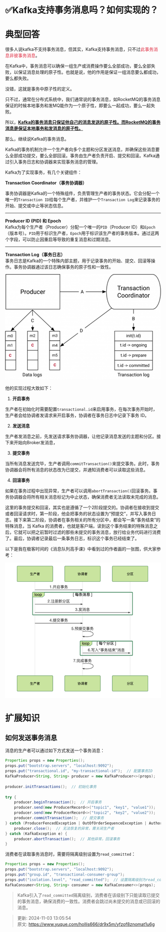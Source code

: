 # ✅Kafka支持事务消息吗？如何实现的？

# 典型回答


很多人说kafka不支持事务消息，但其实，Kafka支持事务消息，只不过<font style="color:#DF2A3F;">此事务消息非彼事务消息</font>。



在Kafka中，事务消息可以确保一组生产或消费操作要么全部成功，要么全部失败，以保证消息处理的原子性。也就是说，他的作用是保证一组消息要么都成功，要么都失败。



没错，这就是事务中原子性的定义。



只不过，通常在分布式系统中，我们通常说的事务消息，如RocketMQ的事务消息保证的时候本地事务和发MQ能作为一个原子性，即要么一起成功，要么一起失败。



所以，**<u>Kafka的事务消息只保证他自己的消息发送的原子性。而RocketMQ的事务消息是保证本地事务和发消息的原子性。</u>**



那么，继续说Kafka的事务消息。



Kafka的事务机制允许一个生产者向多个主题和分区发送消息，并确保这些消息要么全部成功提交，要么全部回滚。事务由生产者负责开启、提交和回滚。Kafka通过引入事务日志和协调器来实现事务消息的管理。  



Kafka为了实现事务，有几个关键组件：



**Transaction Coordinator（事务协调器）**

事务协调器是Kafka的一个特殊组件，负责管理生产者的事务状态。它会分配一个唯一的`Transaction ID`给每个生产者，并维护一个`Transaction Log`来记录事务的开始、提交或中止等状态信息。

****

**Producer ID (PID) 和 Epoch**  
Kafka为每个生产者（Producer）分配一个唯一的`PID`（Producer ID）和`Epoch`（版本号）。`PID`用于标识生产者，`Epoch`用于标识该生产者的事务版本。通过这两个字段，可以防止因重启等导致的重复消息和过期消息。

****

**Transaction Log（事务日志）**  
事务日志是Kafka的一个特殊内部主题，用于记录事务的开始、提交、回滚等操作。事务协调器通过该日志确保事务的原子性和一致性。



![1730609460996-4287e960-6bff-4687-9e3c-0632157bc6a5.png](./img/fkyv7XQU5bnEDidt/1730609460996-4287e960-6bff-4687-9e3c-0632157bc6a5-772104.png)



他的实现过程大致如下：



1. **开启事务**



生产者在初始化时需要配置`transactional.id`来启用事务，在每次事务开始时，生产者会给协调者发请求来开启事务，协调者在事务日志中记录下事务 ID。



2. **发送消息**

生产者发消息之前，先发送请求事务协调器，让他记录消息发送的主题和分区。接下来开始向Broker发消息，



3. **提交事务**

当所有消息发送完毕，生产者调用`commitTransaction()`来提交事务。此时，事务协调器会将所有消息的状态改为已提交，并通知消费者可以读取这些消息。



4. **回滚事务**

如果在事务过程中出现异常，生产者可以调用`abortTransaction()`回滚事务。事务协调器会将所有相关消息标记为中止状态，确保消费者无法读取未完成的消息。





这里的事务提交和回滚，其实也是遵循了一个2阶段提交的。协调者在接收到提交或者回滚请求时，第一阶段，他会把事务的状态设置为“预提交”，并写入事务日志。接下来第二阶段，协调者在事务相关的所有分区中，都会写一条“事务结束”的特殊消息，当 Kafka 的消费者，也就是客户端，读到这个事务结束的特殊消息之后，它就可以把之前暂时过滤的那些未提交的事务消息，放行给业务代码进行消费了。最后，协调者记录最后一条事务日志，标识这个事务已经结束了。



以下是我在极客时间的《消息队列高手课》中看到过的作者画的一张图，供大家参考：



![1730610130694-a888fb0f-91ac-49a8-893b-413c9a463086.png](./img/fkyv7XQU5bnEDidt/1730610130694-a888fb0f-91ac-49a8-893b-413c9a463086-876327.png)



# 扩展知识


## 如何发送事务消息


消息的生产者可以通过如下方式发送一个事务消息：



```java
Properties props = new Properties();
props.put("bootstrap.servers", "localhost:9092");
props.put("transactional.id", "my-transactional-id");  // 配置事务ID
KafkaProducer<String, String> producer = new KafkaProducer<>(props);

producer.initTransactions();  // 初始化事务

try {
    producer.beginTransaction();  // 开启事务
    producer.send(new ProducerRecord<>("topic1", "key1", "value1"));
    producer.send(new ProducerRecord<>("topic2", "key2", "value2"));
    producer.commitTransaction();  // 提交事务
} catch (ProducerFencedException | OutOfOrderSequenceException | AuthorizationException e) {
    producer.close();  // 无法恢复的异常，需关闭生产者
} catch (KafkaException e) {
    producer.abortTransaction();  // 其他异常，回滚事务
}

```



 消费者在读取事务消息时，需要将隔离级别设置为`read_committed`：  

```java
Properties props = new Properties();
props.put("bootstrap.servers", "localhost:9092");
props.put("group.id", "transactional-consumer-group");
props.put("isolation.level", "read_committed");  // 设置隔离级别为read_committed
KafkaConsumer<String, String> consumer = new KafkaConsumer<>(props);

```



> Kafka引入了`read_committed`隔离级别，消费者在该级别下只能读取已提交的事务消息，确保消费的一致性。消费者会跳过尚未提交的消息或已回滚的消息。  
>



> 更新: 2024-11-03 13:05:54  
> 原文: <https://www.yuque.com/hollis666/dr9x5m/yfzof8znomat1u6g>